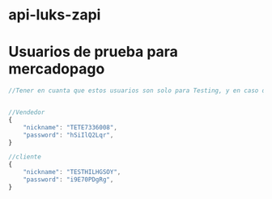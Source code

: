 # api-luks-zapi

# Usuarios de prueba para mercadopago

```javascript
//Tener en cuanta que estos usuarios son solo para Testing, y en caso de no ser utilizados durante 60 dias corridos, seran automaticamente eliminados de mercadopago


//Vendedor
{
    "nickname": "TETE7336008",
    "password": "hSiIlQ2Lqr",
}

//cliente
{
    "nickname": "TESTHILHGSOY",
    "password": "i9E70PDgRg",
}
```

